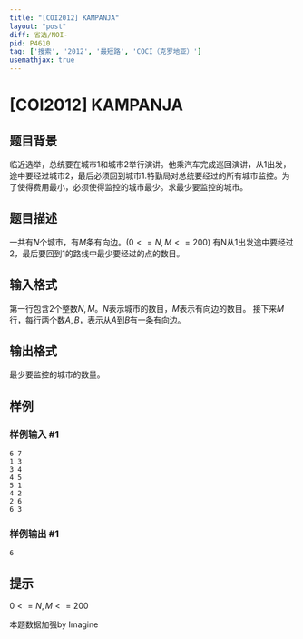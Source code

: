 ```yaml
---
title: "[COI2012] KAMPANJA"
layout: "post"
diff: 省选/NOI-
pid: P4610
tag: ['搜索', '2012', '最短路', 'COCI（克罗地亚）']
usemathjax: true
---
```


# [COI2012] KAMPANJA
## 题目背景

临近选举，总统要在城市$1$和城市$2$举行演讲。他乘汽车完成巡回演讲，从$1$出发，途中要经过城市$2$，最后必须回到城市$1$.特勤局对总统要经过的所有城市监控。为了使得费用最小，必须使得监控的城市最少。求最少要监控的城市。
## 题目描述

一共有$N$个城市，有$M$条有向边。$(0<=N,M<=200)$
有N从1出发途中要经过$2$，最后要回到1的路线中最少要经过的点的数目。
## 输入格式

第一行包含$2$个整数$N,M$。$N$表示城市的数目，$M$表示有向边的数目。
接下来$M$行，每行两个数$A,B$，表示从$A$到$B$有一条有向边。
## 输出格式

最少要监控的城市的数量。
## 样例

### 样例输入 #1
```
6 7
1 3
3 4
4 5
5 1
4 2
2 6
6 3
```
### 样例输出 #1
```
6
```
## 提示

$0<=N,M<=200$

本题数据加强by Imagine
